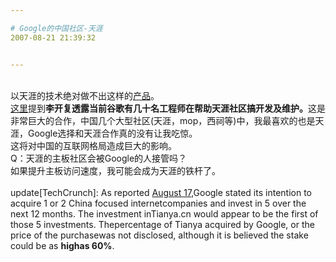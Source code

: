 ```yaml
---

# Google的中国社区-天涯
2007-08-21 21:39:32


---
```



&nbsp;<img src="http://www.gseeker.com/50226711/images/tianya_wenda_logo_small.gif" alt=""> <img src="http://laiba.tianya.cn/laiba/img/logo.gif" alt=""><br />
以天涯的技术绝对做不出这样的<a target=_blank target="_blank" href="http://laiba.tianya.cn/laiba/Top">产品</a>。<br />
<a target=_blank target="_blank" href="http://www.gseeker.com/50226711/ecaeceieaecccie_111855.php">这里</a>提到<span style="font-weight: bold;">李开复透露当前谷歌有几十名工程师在帮助天涯社区搞开发及维护。</span>这是非常巨大的合作，中国几个大型社区(天涯，mop，西祠等)中，我最喜欢的也是天涯，Google选择和天涯合作真的没有让我吃惊。<br />
这将对中国的互联网格局造成巨大的影响。<br />
Q：天涯的主板社区会被Google的人接管吗？<br />
如果提升主板访问速度，我可能会成为天涯的铁杆了。<br />
<br />
update[TechCrunch]: As reported <a target=_blank target="_blank" href="http://www.techcrunch.com/2007/08/17/google-to-increase-investment-in-china/">August 17</a>,Google stated its intention to acquire 1 or 2 China focused internetcompanies and invest in 5 over the next 12 months. The investment inTianya.cn would appear to be the first of those 5 investments. Thepercentage of Tianya acquired by Google, or the price of the purchasewas not disclosed, although it is believed the stake could be as <span style="font-weight: bold;">highas 60%</span>.<br />
<br />
